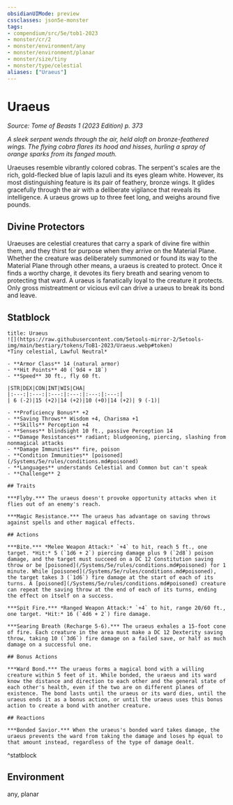 ```yaml
---
obsidianUIMode: preview
cssclasses: json5e-monster
tags:
- compendium/src/5e/tob1-2023
- monster/cr/2
- monster/environment/any
- monster/environment/planar
- monster/size/tiny
- monster/type/celestial
aliases: ["Uraeus"]
---
```

# Uraeus
*Source: Tome of Beasts 1 (2023 Edition) p. 373*  

*A sleek serpent wends through the air, held aloft on bronze-feathered wings. The flying cobra flares its hood and hisses, hurling a spray of orange sparks from its fanged mouth.*

Uraeuses resemble vibrantly colored cobras. The serpent's scales are the rich, gold-flecked blue of lapis lazuli and its eyes gleam white. However, its most distinguishing feature is its pair of feathery, bronze wings. It glides gracefully through the air with a deliberate vigilance that reveals its intelligence. A uraeus grows up to three feet long, and weighs around five pounds.

## Divine Protectors

Uraeuses are celestial creatures that carry a spark of divine fire within them, and they thirst for purpose when they arrive on the Material Plane. Whether the creature was deliberately summoned or found its way to the Material Plane through other means, a uraeus is created to protect. Once it finds a worthy charge, it devotes its fiery breath and searing venom to protecting that ward. A uraeus is fanatically loyal to the creature it protects. Only gross mistreatment or vicious evil can drive a uraeus to break its bond and leave.

## Statblock

```ad-statblock
title: Uraeus
![](https://raw.githubusercontent.com/5etools-mirror-2/5etools-img/main/bestiary/tokens/ToB1-2023/Uraeus.webp#token)
*Tiny celestial, Lawful Neutral*

- **Armor Class** 14 (natural armor)
- **Hit Points** 40 (`9d4 + 18`)
- **Speed** 30 ft., fly 60 ft.

|STR|DEX|CON|INT|WIS|CHA|
|:---:|:---:|:---:|:---:|:---:|:---:|
| 6 (-2)|15 (+2)|14 (+2)|10 (+0)|14 (+2)| 9 (-1)|

- **Proficiency Bonus** +2
- **Saving Throws** Wisdom +4, Charisma +1
- **Skills** Perception +4
- **Senses** blindsight 10 ft., passive Perception 14
- **Damage Resistances** radiant; bludgeoning, piercing, slashing from nonmagical attacks
- **Damage Immunities** fire, poison
- **Condition Immunities** [poisoned](/Systems/5e/rules/conditions.md#poisoned)
- **Languages** understands Celestial and Common but can't speak
- **Challenge** 2

## Traits

***Flyby.*** The uraeus doesn't provoke opportunity attacks when it flies out of an enemy's reach.

***Magic Resistance.*** The uraeus has advantage on saving throws against spells and other magical effects.

## Actions

***Bite.*** *Melee Weapon Attack:* `+4` to hit, reach 5 ft., one target. *Hit:* 5 (`1d6 + 2`) piercing damage plus 9 (`2d8`) poison damage, and the target must succeed on a DC 12 Constitution saving throw or be [poisoned](/Systems/5e/rules/conditions.md#poisoned) for 1 minute. While [poisoned](/Systems/5e/rules/conditions.md#poisoned), the target takes 3 (`1d6`) fire damage at the start of each of its turns. A [poisoned](/Systems/5e/rules/conditions.md#poisoned) creature can repeat the saving throw at the end of each of its turns, ending the effect on itself on a success.

***Spit Fire.*** *Ranged Weapon Attack:* `+4` to hit, range 20/60 ft., one target. *Hit:* 16 (`4d6 + 2`) fire damage.

***Searing Breath (Recharge 5-6).*** The uraeus exhales a 15-foot cone of fire. Each creature in the area must make a DC 12 Dexterity saving throw, taking 10 (`3d6`) fire damage on a failed save, or half as much damage on a successful one.

## Bonus Actions

***Ward Bond.*** The uraeus forms a magical bond with a willing creature within 5 feet of it. While bonded, the uraeus and its ward know the distance and direction to each other and the general state of each other's health, even if the two are on different planes of existence. The bond lasts until the uraeus or its ward dies, until the uraeus ends it as a bonus action, or until the uraeus uses this bonus action to create a bond with another creature.

## Reactions

***Bonded Savior.*** When the uraeus's bonded ward takes damage, the uraeus prevents the ward from taking the damage and loses hp equal to that amount instead, regardless of the type of damage dealt.
```
^statblock

## Environment

any, planar